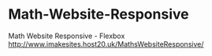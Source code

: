 # Math-Website-Responsive
Math Website Responsive -  Flexbox
http://www.imakesites.host20.uk/MathsWebsiteResponsive/
